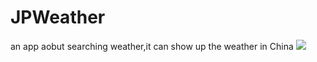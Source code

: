 # JPWeather
an app aobut searching weather,it can show up the weather in China
![](https://github.com/Jimmy6464/JPWeather.git/weather.gif)
